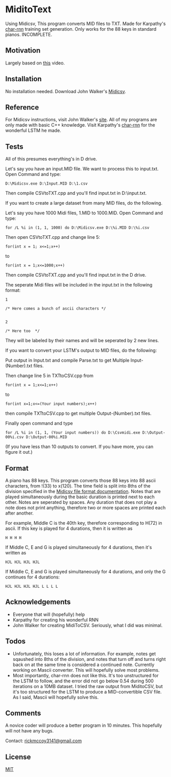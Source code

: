 # MiditoText

Using Midicsv, This program converts MID files to TXT. Made for Karpathy's [char-rnn](github.com/karpathy/char-rnn) training set generation. Only works for the 88 keys in standard pianos. INCOMPLETE.

## Motivation

Largely based on [this](https://www.youtube.com/watch?v=SacogDL_4JU&t=634s) video.

## Installation

No installation needed. Download John Walker's [Midicsv](fourmilab.ch/webtools/midicsv/).

## Reference

For Midicsv instructions, visit John Walker's [site](fourmilab.ch/webtools/midicsv/). All of my programs are only made with basic C++ knowledge. Visit Karpathy's [char-rnn](github.com/karpathy/char-rnn) for the wonderful LSTM he made.

## Tests

All of this presumes everything's in D drive.

Let's say you have an input.MID file. We want to process this to input.txt. Open Command and type:
```
D:\Midicsv.exe D:\Input.MID D:\1.csv
```
Then compile CSVtoTXT.cpp and you'll find input.txt in D:\input.txt.

If you want to create a large dataset from many MID files, do the following.

Let's say you have 1000 Midi files, 1.MID to 1000.MID. Open Command and type:
```
for /L %i in (1, 1, 1000) do D:\Midicsv.exe D:\%i.MID D:\%i.csv
```
Then open CSVtoTXT.cpp and change line 5:
```
for(int x = 1; x<=1;x++)
```
to
```
for(int x = 1;x<=1000;x++)
```
Then compile CSVtoTXT.cpp and you'll find input.txt in the D drive.

The seperate Midi files will be included in the input.txt in the following format:

```
1

/* Here comes a bunch of ascii characters */


2

/* Here too  */

```
They will be labeled by their names and will be seperated by 2 new lines.

If you want to convert your LSTM's output to MID files, do the following:

Put output in Input.txt and compile Parse.txt to get Multiple Input-(Number).txt files.

Then change line 5 in TXTtoCSV.cpp from
```
for(int x = 1;x<=1;x++)
```
to
```
for(int x=1;x<=(Your input numbers);x++)
```
then compile TXTtoCSV.cpp to get multiple Output-(Number).txt files.

Finally open command and type
```
for /L %i in (1, 1, (Your input numbers)) do D:\Csvmidi.exe D:\Output-00%i.csv D:\Output-00%i.MID
```
(If you have less than 10 outputs to convert. If you have more, you can figure it out.)

## Format

A piano has 88 keys. This program converts those 88 keys into 88 ascii characters, from !(33) to x(120). The time field is split into 8ths of the division specified in the [Midicsv file format documentation](http://www.fourmilab.ch/webtools/midicsv/). Notes that are played simultaneously during the basic duration is printed next to each other. Notes are seperated by spaces. Any duration that does not play a note does not print anything, therefore two or more spaces are printed each after another.

For example, Middle C is the 40th key, therefore corresponding to H(72) in ascii. If this key is played for 4 durations, then it is written as
```
H H H H
```
If Middle C, E and G is played simultaneously for 4 durations, then it's written as
```
HJL HJL HJL HJL
```
If Middle C, E and G is played simultaneously for 4 durations, and only the G continues for 4 durations:
```
HJL HJL HJL HJL L L L L
```

## Acknowledgements

* Everyone that will (hopefully) help
* Karpathy for creating his wonderful RNN
* John Walker for creating MidiToCSV. Seriously, what I did was minimal.

## Todos
* Unfortunately, this loses a lot of information. For example, notes get sqaushed into 8ths of the division, and notes that turn off and turns right back on at the same time is considered a continued note.  Currently working on Mascii converter. This will hopefully solve most problems.
* Most importantly, char-rnn does not like this. It's too unstructured for the LSTM to follow, and the error did not go below 0.54 during 500 iterations on a 10MB dataset. I tried the raw output from MiditoCSV, but it's too structured for the LSTM to produce a MID-convertible CSV file. As I said, Mascii will hopefully solve this.

## Comments

A novice coder will produce a better program in 10 minutes. This hopefully will not have any bugs.

Contact: rickmccoy3141@gmail.com

## License

[MIT](https://opensource.org/licenses/MIT)
